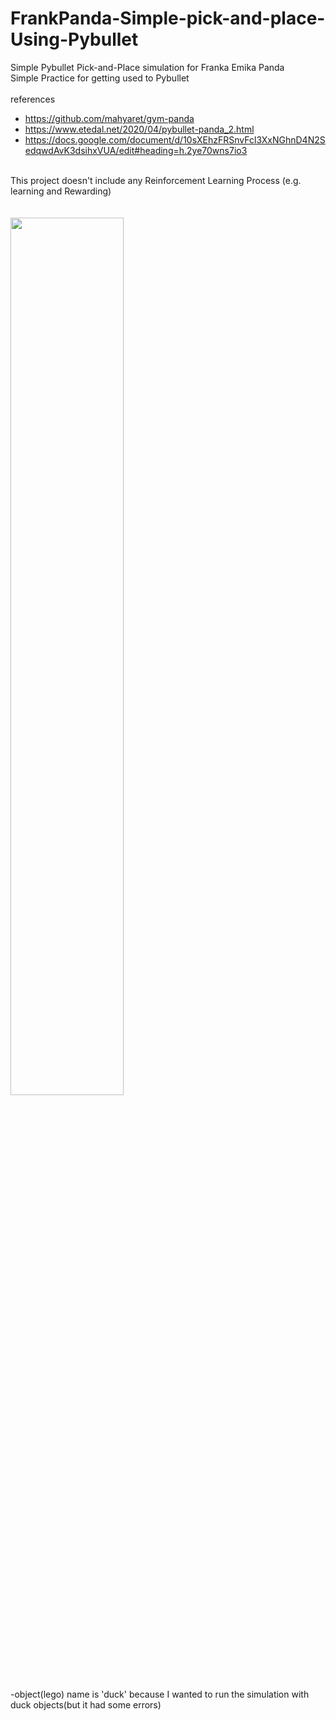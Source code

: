 # FrankPanda-Simple-pick-and-place-Using-Pybullet
Simple Pybullet Pick-and-Place simulation for Franka Emika Panda
<br>
Simple Practice for getting used to Pybullet <br>
<br>
references
* https://github.com/mahyaret/gym-panda<br>
* https://www.etedal.net/2020/04/pybullet-panda_2.html<br>
* https://docs.google.com/document/d/10sXEhzFRSnvFcl3XxNGhnD4N2SedqwdAvK3dsihxVUA/edit#heading=h.2ye70wns7io3<br>
<br>
This project doesn't include any Reinforcement Learning Process (e.g. learning and Rewarding) <br>
<br><br>
<img width="60%" src="https://user-images.githubusercontent.com/77532413/150819074-fa66f562-8c0e-4c3f-afc6-bf3216ca87eb.gif"/>


-object(lego) name is 'duck' because I wanted to run the simulation with duck objects(but it had some errors)
